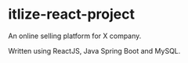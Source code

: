 # itlize-react-project

An online selling platform for X company.

Written using ReactJS, Java Spring Boot and MySQL.
